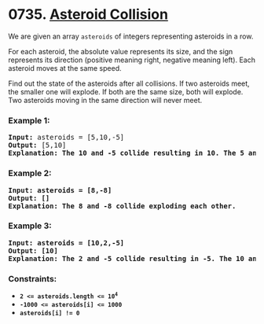 # 0735. [Asteroid Collision](https://leetcode.com/problems/asteroid-collision/?envType=study-plan-v2&envId=leetcode-75)

We are given an array `asteroids` of integers representing asteroids in a row.

For each asteroid, the absolute value represents its size, and the sign represents its direction (positive meaning right, negative meaning left). Each asteroid moves at the same speed.

Find out the state of the asteroids after all collisions. If two asteroids meet, the smaller one will explode. If both are the same size, both will explode. Two asteroids moving in the same direction will never meet.

### **Example 1:**

<pre>
<strong>Input:</strong> asteroids = [5,10,-5]
<strong>Output:</strong> [5,10]
<strong>Explanation:</strpmg> The 10 and -5 collide resulting in 10. The 5 and 10 never collide.
</pre>

### **Example 2:**

<pre>
<strong>Input:</strong> asteroids = [8,-8]
<strong>Output:</strong> []
<strong>Explanation:</strpmg> The 8 and -8 collide exploding each other.
</pre>

### **Example 3:**

<pre>
<strong>Input:</strong> asteroids = [10,2,-5]
<strong>Output:</strong> [10]
<strong>Explanation:</strpmg> The 2 and -5 collide resulting in -5. The 10 and -5 collide resulting in 10.
</pre>

### **Constraints:**

- <code>2 <= asteroids.length <= 10<sup>4</sup></code>
- `-1000 <= asteroids[i] <= 1000`
- `asteroids[i] != 0`
